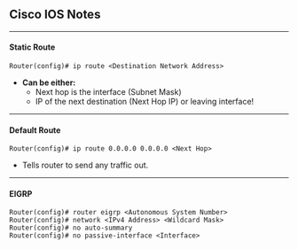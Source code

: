 ## Cisco IOS Notes
___
#### Static Route
```
Router(config)# ip route <Destination Network Address>
```
  - **Can be either:**
    - Next hop is the interface (Subnet Mask)
    - IP of the next destination (Next Hop IP) or leaving interface!
___
#### Default Route
```
Router(config)# ip route 0.0.0.0 0.0.0.0 <Next Hop>
```
- Tells router to send any traffic out.
___
#### EIGRP
```
Router(config)# router eigrp <Autonomous System Number>
Router(config)# network <IPv4 Address> <Wildcard Mask>
Router(config)# no auto-summary
Router(config)# no passive-interface <Interface>
```
